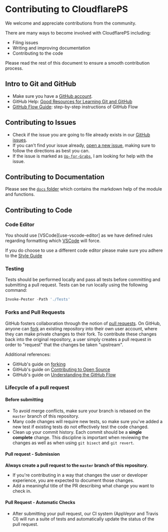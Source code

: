 # Contributing to CloudflarePS

We welcome and appreciate contributions from the community.

There are many ways to become involved with CloudflarePS including:

- Filing issues
- Writing and improving documentation
- Contributing to the code

Please read the rest of this document to ensure a smooth contribution process.

## Intro to Git and GitHub

* Make sure you have a [GitHub account](https://github.com/signup/free).
* GitHub Help: [Good Resources for Learning Git and GitHub][good-git-resources]
* [GitHub Flow Guide](https://guides.github.com/introduction/flow/): step-by-step instructions of GitHub Flow

## Contributing to Issues

* Check if the issue you are going to file already exists in our [GitHub issues][open-issue].
* If you can't find your issue already, [open a new issue][new-issue], making sure to follow the directions as best you can.
* If the issue is marked as [`Up-for-Grabs`][up-for-grabs], I am looking for help with the issue.

## Contributing to Documentation

Please see the [`docs` folder][docs-folder] which contains the markdown help of the module and functions.

## Contributing to Code

### Code Editor

You should use [VSCode][use-vscode-editor] as we have defined rules regarding formatting which [VSCode][vscode] will force.

If you do choose to use a different code editor please make sure you adhere to the [Style Guide][style-guide]

### Testing

Tests should be performed locally and pass all tests before committing and submitting a pull request. Tests can be run locally using the following command:

```powershell
Invoke-Pester -Path './Tests'
```

### Forks and Pull Requests

GitHub fosters collaboration through the notion of [pull requests][using-prs].
On GitHub, anyone can [fork][fork-a-repo] an existing repository into their own user account, where they can make private changes to their fork.
To contribute these changes back into the original repository, a user simply creates a pull request in order to "request" that the changes be taken "upstream".

Additional references:

* GitHub's guide on [forking][forking]
* GitHub's guide on [Contributing to Open Source][contributing-to-open-source]
* GitHub's guide on [Understanding the GitHub Flow][understanding-the-github-flow]

### Lifecycle of a pull request

#### Before submitting

* To avoid merge conflicts, make sure your branch is rebased on the `master` branch of this repository.
* Many code changes will require new tests, so make sure you've added a new test if existing tests do not effectively test the code changed.
* Clean up your commit history. Each commit should be a **single complete** change. This discipline is important when reviewing the changes as well as when using `git bisect` and `git revert`.

#### Pull request - Submission

**Always create a pull request to the `master` branch of this repository**.

* If you're contributing in a way that changes the user or developer experience, you are expected to document those changes.
* Add a meaningful title of the PR describing what change you want to check in.

#### Pull Request - Automatic Checks

* After submitting your pull request, our CI system (AppVeyor and Travis CI) will run a suite of tests and automatically update the status of the pull request.



[good-git-resources]: https://help.github.com/articles/good-resources-for-learning-git-and-github/
[open-issue]: https://github.com/GavinEke/CloudflarePS/issues
[new-issue]: https://github.com/GavinEke/CloudflarePS/issues/new
[up-for-grabs]: https://github.com/GavinEke/CloudflarePS/issues?q=is%3Aopen+is%3Aissue+label%3AUp-for-Grabs
[docs-folder]: ../docs/
[vscode]: https://code.visualstudio.com/
[style-guide]: http://gavineke.com/PowerShellStyleGuide/
[using-prs]: https://help.github.com/articles/using-pull-requests/
[fork-a-repo]: https://help.github.com/articles/fork-a-repo/
[forking]: https://guides.github.com/activities/forking/
[contributing-to-open-source]: https://guides.github.com/activities/contributing-to-open-source/#pull-request
[understanding-the-github-flow]: https://guides.github.com/introduction/flow/
